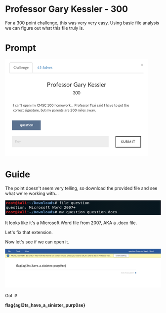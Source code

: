 # Professor Gary Kessler - 300
For a 300 point challenge, this was very very easy. Using basic file analysis we can figure out what this file truly is.

# Prompt

![alt text](https://github.com/Jhayes97/MCCC1-Walkthrough/blob/master/src/pro1.PNG "Prof")

# Guide

The point doesn't seem very telling, so download the provided file and see what we're working with...



![alt text](https://github.com/Jhayes97/MCCC1-Walkthrough/blob/master/src/pro2.PNG "Prof")

It looks like it's a Microsoft Word file from 2007, AKA a .docx file.

Let's fix that extension.

Now let's see if we can open it.


![alt text](https://github.com/Jhayes97/MCCC1-Walkthrough/blob/master/src/pro3.PNG "Prof")

Got it!

**flag{agl3ts_have_a_sinister_purp0se}**
